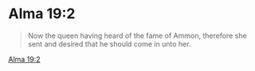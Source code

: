# Alma 19:2

> Now the queen having heard of the fame of Ammon, therefore she sent and desired that he should come in unto her.

[Alma 19:2](https://www.churchofjesuschrist.org/study/scriptures/bofm/alma/19?lang=eng&id=p2#p2)



